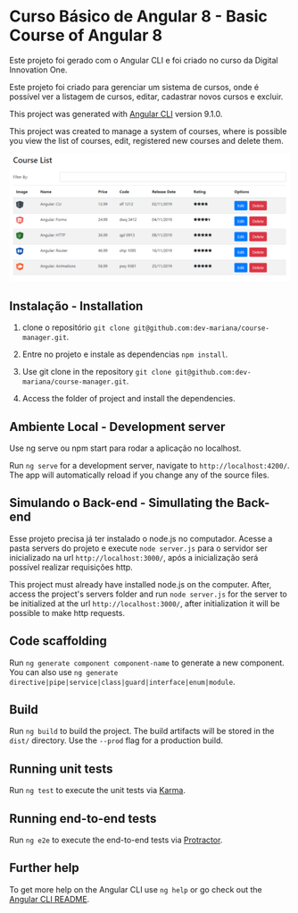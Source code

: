 # Curso Básico de Angular 8 - Basic Course of Angular 8

Este projeto foi gerado com o Angular CLI e foi criado no curso da Digital Innovation One.

Este projeto foi criado para gerenciar um sistema de cursos, onde é possível ver a listagem de cursos, editar, cadastrar novos cursos e excluir.

This project was generated with [Angular CLI](https://github.com/angular/angular-cli) version 9.1.0.

This project was created to manage a system of courses, where is possible you view the list of courses, edit, registered new courses and delete them.

![](https://github.com/dev-mariana/course-manager/blob/31-03-2020/src/assets/images/courseManager.PNG)

## Instalação - Installation

1. clone o repositório `git clone git@github.com:dev-mariana/course-manager.git`.
2. Entre no projeto e instale as dependencias `npm install`.

1. Use git clone in the repository `git clone git@github.com:dev-mariana/course-manager.git`.
2. Access the folder of project and install the dependencies. 

## Ambiente Local - Development server

Use ng serve ou npm start para rodar a aplicação no localhost.

Run `ng serve` for a development server, navigate to `http://localhost:4200/`. The app will automatically reload if you change any of the source files.

## Simulando o Back-end - Simullating the Back-end

Esse projeto precisa já ter instalado o node.js no computador.
Acesse a pasta servers do projeto e execute `node server.js` para o servidor ser inicializado na url `http://localhost:3000/`, após a inicialização será possível realizar requisições http.

This project must already have installed node.js on the computer.
After, access the project's servers folder and run `node server.js` for the server to be initialized at the url `http://localhost:3000/`, after initialization it will be possible to make http requests.

## Code scaffolding

Run `ng generate component component-name` to generate a new component. You can also use `ng generate directive|pipe|service|class|guard|interface|enum|module`.

## Build

Run `ng build` to build the project. The build artifacts will be stored in the `dist/` directory. Use the `--prod` flag for a production build.

## Running unit tests

Run `ng test` to execute the unit tests via [Karma](https://karma-runner.github.io).

## Running end-to-end tests

Run `ng e2e` to execute the end-to-end tests via [Protractor](http://www.protractortest.org/).

## Further help

To get more help on the Angular CLI use `ng help` or go check out the [Angular CLI README](https://github.com/angular/angular-cli/blob/master/README.md).
